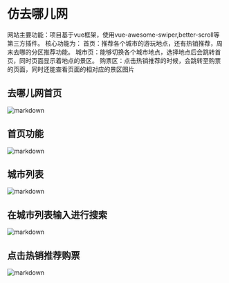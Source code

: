 # 仿去哪儿网
网站主要功能：项目基于vue框架，使用vue-awesome-swiper,better-scroll等第三方插件。
核心功能为：
首页：推荐各个城市的游玩地点，还有热销推荐，周末去哪的分区推荐功能。
城市页：能够切换各个城市地点，选择地点后会跳转首页，同时页面显示着地点的景区。
购票区：点击热销推荐的时候，会跳转至购票的页面，同时还能查看页面的相对应的景区图片



## 去哪儿网首页

![markdown](http://pic2.027cgb.com/632883/%E5%BE%AE%E4%BF%A1%E6%88%AA%E5%9B%BE_20200923110632.png)

## 首页功能

![markdown](http://pic2.027cgb.com/632883/%E5%BE%AE%E4%BF%A1%E6%88%AA%E5%9B%BE_20200923110704.png)

## 城市列表

![markdown](http://pic2.027cgb.com/632883/%E5%BE%AE%E4%BF%A1%E6%88%AA%E5%9B%BE_20200923110748.png)

## 在城市列表输入进行搜索
![markdown](http://pic2.027cgb.com/632883/%E5%BE%AE%E4%BF%A1%E6%88%AA%E5%9B%BE_20200923110900.png)


## 点击热销推荐购票

![markdown](http://pic2.027cgb.com/632883/%E5%BE%AE%E4%BF%A1%E6%88%AA%E5%9B%BE_20200923114700.png)

